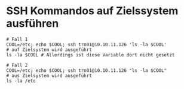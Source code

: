 # SSH Kommandos auf Zielssystem ausführen 

```
# Fall 1 
COOL=/etc; echo $COOL; ssh trn01@10.10.11.126 'ls -la $COOL'
# auf Zielsystem wird ausgeführt 
ls -la $COOL # Allerdings ist diese Variable dort nicht gesetzt

# Fall 2 
COOL=/etc; echo $COOL; ssh trn01@10.10.11.126 "ls -la $COOL"
# aus Zielsystem wird ausgeführt 
ls -la /etc 

```
